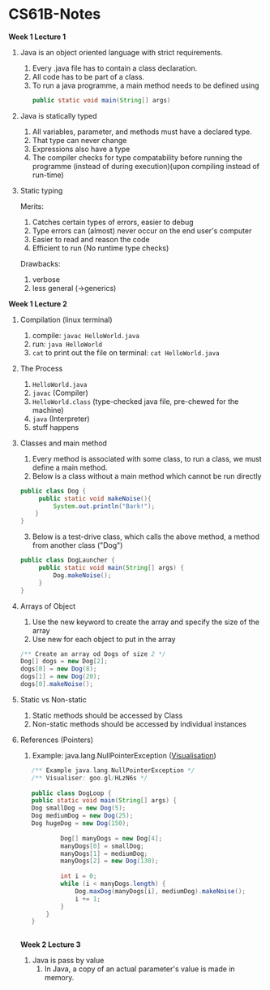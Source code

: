 # CS61B-Notes
**Week 1 Lecture 1**
1. Java is an object oriented language with strict requirements.
   1) Every .java file has to contain a class declaration.
   2) All code has to be part of a class.
   3) To run a java programme, a main method needs to be defined using
      ```java
      public static void main(String[] args)
2. Java is statically typed
   1) All variables, parameter, and methods must have a declared type.
   2) That type can never change
   3) Expressions also have a type
   4) The compiler checks for type compatability before running the programme (instead of during execution)(upon compiling instead of run-time)
3. Static typing

   Merits:
   1) Catches certain types of errors, easier to debug
   2) Type errors can (almost) never occur on the end user's computer
   3) Easier to read and reason the code
   4) Efficient to run (No runtime type checks)

   Drawbacks:
   1) verbose
   2) less general (->generics)

**Week 1 Lecture 2**
1. Compilation (linux terminal)
   1) compile: `javac HelloWorld.java`
   2) run: `java HelloWorld`
   3) `cat` to print out the file on terminal: `cat HelloWorld.java`
2. The Process
   1) `HelloWorld.java`
   2) `javac` (Compiler)
   3) `HelloWorld.class` (type-checked java file, pre-chewed for the machine)
   4) `java` (Interpreter)
   5) stuff happens
3. Classes and main method
   1) Every method is associated with some class, to run a class, we must define a main method.
   2) Below is a class without a main method which cannot be run directly
   ```java
   public class Dog {
        public static void makeNoise(){
            System.out.println("Bark!");
       }
   }
   ``` 
   3) Below is a test-drive class, which calls the above method, a method from another class ("Dog")
   ```java
   public class DogLauncher { 
        public static void main(String[] args) {
            Dog.makeNoise();
        }
   } 
   ```
4. Arrays of Object
   1) Use the new keyword to create the array and specify the size of the array
   2) Use new for each object to put in the array
   ```java
   /** Create an array od Dogs of size 2 */
   Dog[] dogs = new Dog[2];
   dogs[0] = new Dog(8);
   dogs[1] = new Dog(20);
   dogs[0].makeNoise();
   ```
5. Static vs Non-static
   1) Static methods should be accessed by Class
   2) Non-static methods should be accessed by individual instances

6. References (Pointers)
   1) Example: java.lang.NullPointerException ([Visualisation](https://goo.gl/HLzN6s))
   ```java
      /** Example java.lang.NullPointerException */
      /** Visualiser: goo.gl/HLzN6s */
      
      public class DogLoop {
      public static void main(String[] args) {
      Dog smallDog = new Dog(5);
      Dog mediumDog = new Dog(25);
      Dog hugeDog = new Dog(150);
      
              Dog[] manyDogs = new Dog[4];
              manyDogs[0] = smallDog;
              manyDogs[1] = mediumDog;
              manyDogs[2] = new Dog(130);
      
              int i = 0;
              while (i < manyDogs.length) {
                  Dog.maxDog(manyDogs[i], mediumDog).makeNoise();
                  i += 1;
              }
          }
      }
      
   ```
   **Week 2 Lecture 3**
   1. Java is pass by value
      1) In Java, a copy of an actual parameter's value is made in memory.
